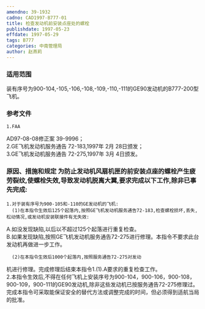 ```yaml
---
amendno: 39-1932  
cadno: CAD1997-B777-01  
title: 检查发动机前安装点座处的螺栓  
publishdate: 1997-05-23  
effdate: 1997-05-29  
tags: B777  
categories: 中南管理局  
author: 赵燕莉  
---
```

  
### 适用范围  
装有序号为900-104,-105,-106,-108,-109,-110,-111的GE90发动机的B777-200型飞机。  
  
<!--more-->  
### 参考文件  
    1.FAA  
AD97-08-08修正案 39-9996；  
    2.GE飞机发动机服务通告 72-183,1997年 2月 28日颁发；  
    3.GE飞机发动机服务通告 72-275,1997年 3月 4日颁发。  
  
### 原因、措施和规定     为防止发动机风扇机匣的前安装点座的螺栓产生疲劳裂纹,使螺栓失效,导致发动机脱离大翼,要求完成以下工作,除非已事先完成:  
    1.对于装有序号为900-105和-110的GE发动机的飞机:  
      (1)在本指令生效后125个起落内,按照GE飞机发动机服务通告72-183,检查螺栓损坏,丢失,松动情况,或发动机安装联接件有无失效:  
A.如没发现缺陷,以后以不超过125个起落进行重复检查。  
      B.如果发现缺陷,按照GE飞机发动机服务通告72-275进行修理。本指令不要求此台发动机再做进一步工作。  
  
      (2)在本指令生效后1000个起落内,按照服务通告72-275对发动  
  
机进行修理。完成修理后结束本指令1.(1).A要求的重复检查工作。  
    2.本指令生效后,不得在任何飞机上安装序号为900-104，900-106，900-108，900-109，900-111的GE90发动机,除非这些发动机已按服务通告72-275修理过。  
完成本指令可采取能保证安全的替代方法或调整完成的时间，但必须得到适航当局的批准。  
